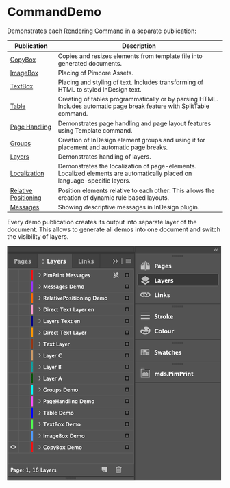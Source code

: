 # CommandDemo

Demonstrates each [Rendering Command](../15_Rendering_Commands.md) in a separate publication:

| Publication                                                                                                                                   | Description                                                                                                              |
|-----------------------------------------------------------------------------------------------------------------------------------------------|--------------------------------------------------------------------------------------------------------------------------|
| [CopyBox](https://github.com/mds-agenturgruppe/pimprint-demo-bundle/tree/master/src/Project/CommandDemo/CopyBox.php)                          | Copies and resizes elements from template file into generated documents.                                                 |
| [ImageBox](https://github.com/mds-agenturgruppe/pimprint-demo-bundle/tree/master/src/Project/CommandDemo/ImageBox.php)                        | Placing of Pimcore Assets.                                                                                               |
| [TextBox](https://github.com/mds-agenturgruppe/pimprint-demo-bundle/tree/master/src/Project/CommandDemo/TextBox.php)                          | Placing and styling of text. Includes transforming of HTML to styled InDesign text.                                      |
| [Table](https://github.com/mds-agenturgruppe/pimprint-demo-bundle/tree/master/src/Project/CommandDemo/Table.php)                              | Creating of tables programmatically or by parsing HTML. Includes automatic page break feature with SplitTable command.   |
| [Page Handling](https://github.com/mds-agenturgruppe/pimprint-demo-bundle/tree/master/src/Project/CommandDemo/PageHandling.php)               | Demonstrates page handling and page layout features using Template command.                                              |
| [Groups](https://github.com/mds-agenturgruppe/pimprint-demo-bundle/tree/master/src/Project/CommandDemo/Groups.php)                            | Creation of InDesign element groups and using it for placement and automatic page breaks.                                |
| [Layers](https://github.com/mds-agenturgruppe/pimprint-demo-bundle/tree/master/src/Project/CommandDemo/Layers.php)                            | Demonstrates handling of layers.                                                                                         |
| [Localization](https://github.com/mds-agenturgruppe/pimprint-demo-bundle/tree/master/src/Project/CommandDemo/Localization.php)                | Demonstrates the localization of page-elements. Localized elements are automatically placed on language-specific layers. |
| [Relative Positioning](https://github.com/mds-agenturgruppe/pimprint-demo-bundle/tree/master/src/Project/CommandDemo/RelativePositioning.php) | Position elements relative to each other. This allows the creation of dynamic rule based layouts.                        |
| [Messages](https://github.com/mds-agenturgruppe/pimprint-demo-bundle/tree/master/src/Project/CommandDemo/Messages.php)                        | Showing descriptive messages in InDesign plugin.                                                                         |

Every demo publication creates its output into separate layer of the document. This allows to generate all demos into one document and switch the visibility of layers.

![CommandDemo Layers](../img/demo_plugin-command_demo_layers.png)








